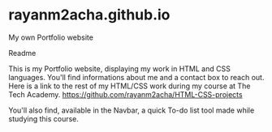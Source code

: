 # rayanm2acha.github.io
My own Portfolio website

Readme

This is my Portfolio website, displaying my work in HTML and CSS languages. You'll find informations about me and a contact box to reach out.
Here is a link to the rest of my HTML/CSS work during my course at The Tech Academy. https://github.com/rayanm2acha/HTML-CSS-projects

You'll also find, available in the Navbar, a quick To-do list tool made while studying this course.